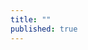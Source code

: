 ```yaml
---
title: ""
published: true
---
```


<!--stackedit_data:
eyJoaXN0b3J5IjpbLTE1MTE2MjcwMDQsLTE3MTk4ODgyOThdfQ
==
-->